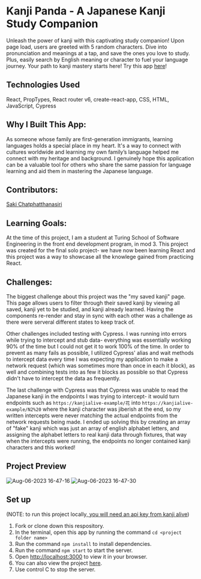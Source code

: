 # Kanji Panda - A Japanese Kanji Study Companion
Unleash the power of kanji with this captivating study companion! Upon page load, users are greeted with 5 random characters. Dive into pronunciation and meanings at a tap, and save the ones you love to study. Plus, easily search by English meaning or character to fuel your language journey. Your path to kanji mastery starts here! 
Try this app <a href="https://kanji-panda.vercel.app/">here</a>!

## Technologies Used
React, PropTypes, React router v6, create-react-app, CSS, HTML, JavaScript, Cypress

## Why I Built This App:
As someone whose family are first-generation immigrants, learning languages holds a special place in my heart. It's a way to connect with cultures worldwide and learning my own family’s language helped me connect with my heritage and background. I genuinely hope this application can be a valuable tool for others who share the same passion for language learning and aid them in mastering the Japanese language.

## Contributors:
<a href="https://github.com/sakisandrac">Saki Chatphatthanasiri</a><br>

## Learning Goals:
At the time of this project, I am a student at Turing School of Software Engineering in the front end development program, in mod 3. This project was created for the final solo project- we have now been learning React and this project was a way to showcase all the knowlege gained from practicing React. 

## Challenges:
The biggest challenge about this project was the "my saved kanji" page. This page allows users to filter through their saved kanji by viewing all saved, kanji yet to be studied, and kanji already learned. Having the components re-render and stay in sync with each other was a challenge as there were serveral different states to keep track of.

Other challenges included testing with Cypress. I was running into errors while trying to intercept and stub data- everything was essentially working 90% of the time but I could not get it to work 100% of the time. In order to prevent as many fails as possible, I utilized Cypress' alias and wait methods to intercept data every time I was expecting my application to make a network request (which was sometimes more than once in each it block), as well and combining tests into as few it blocks as possible so that Cypress didn't have to intercept the data as frequently. 

The last challenge with Cypress was that Cypress was unable to read the Japanese kanji in the endpoints I was trying to intercept- it would turn endpoints such as `https://kanjialive-example/花` into `https://kanjialive-example/N2%20` where the kanji character was jiberish at the end, so my written intercepts were never matching the actual endpoints from the network requests being made. I ended up solving this by creating an array of "fake" kanji which was just an array of english alphabet letters, and assigning the alphabet letters to real kanji data through fixtures, that way when the intercepts were running, the endpoints no longer contained kanji characters and this worked!

## Project Preview
![Aug-06-2023 16-47-16](https://github.com/sakisandrac/kanji-panda/assets/118419729/200d78e2-f0c7-43e1-80e0-b02429600eeb)
![Aug-06-2023 16-47-30](https://github.com/sakisandrac/kanji-panda/assets/118419729/b49ca768-ac9b-40f2-8716-54228133791a)


## Set up
(NOTE: to run this project locally,<a href="https://rapidapi.com/KanjiAlive/api/learn-to-read-and-write-japanese-kanji"> you will need an api key from kanji alive</a>)
1. Fork or clone down this respository. 
2. In the terminal, open this app by running the command `cd <project folder name>`
3. Run the command  `npm install` to install dependencies.
4. Run the command `npm start` to start the server.
5. Open [http://localhost:3000](http://localhost:3000) to view it in your browser.
6. You can also view the project <a href="https://kanji-panda.vercel.app/">here</a>.
7. Use control C to stop the server.
